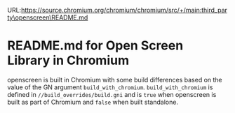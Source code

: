 URL:https://source.chromium.org/chromium/chromium/src/+/main:third_party\openscreen\README.md
# README.md for Open Screen Library in Chromium

openscreen is built in Chromium with some build differences based on the value
of the GN argument `build_with_chromium`.  `build_with_chromium` is defined in
`//build_overrides/build.gni` and is `true` when openscreen is built as part of
Chromium and `false` when built standalone.
